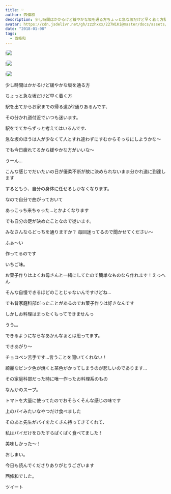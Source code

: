 ```yaml
---
title: ♡
author: 西條和
description: 少し時間はかかるけど緩やかな坂を通る方ちょっと急な坂だけど早く着く方駅を出てからお家までの帰る道が2通りあるんです、その分かれ道付近でいつも迷います。...
avatar: https://cdn.jsdelivr.net/gh/zzzhxxx/227WiKi@master/docs/assets/photo/avatar/nagomi.jpg
date: "2018-01-08"
tags:
  - 西條和
---
```


!![](https://cdn.jsdelivr.net/gh/zzzhxxx/227WiKi-image@master/blog-image/nagomi-2018-01-08_1.jpg)

!![](https://cdn.jsdelivr.net/gh/zzzhxxx/227WiKi-image@master/blog-image/nagomi-2018-01-08_2.jpg)

!![](https://cdn.jsdelivr.net/gh/zzzhxxx/227WiKi-image@master/blog-image/nagomi-2018-01-08_3.jpg)







少し時間はかかるけど緩やかな坂を通る方




ちょっと急な坂だけど早く着く方








駅を出てからお家までの帰る道が2通りあるんです、




その分かれ道付近でいつも迷います。






駅をでてからずっと考えてはいるんです、





急な坂のほうは人が少なくて人とすれ違わずにすむからそっちにしようかな〜


でも今日疲れてるから緩やかな方がいいな〜


うーん…





こんな感じでだいたいの日が優柔不断が故に決められないまま分かれ道に到達します







するともう、自分の身体に任せるしかなくなります。







なので自分で曲がっておいて


あっこっち来ちゃった…とかよくなります




でも自分の足が決めたことなので従います。







みなさんならどっちを通りますか？
毎回迷ってるので聞かせてください〜










ふぁ〜い









作ってるのです



いちご味。






お菓子作りはよくお母さんと一緒にしてたので簡単なものなら作れます！えっへん






そんな自慢できるほどのことじゃないんですけどね…







でも昔家庭科部だったことがあるのでお菓子作りは好きなんです




しかしお料理はまったくもってできませんっ


うう。。


できるようにならなあかんなぁとは思ってます。












できあがり〜

チョコペン苦手です…言うことを聞いてくれない！






綺麗なピンク色が焼くと茶色がかってしまうのが悲しいのであります…







その家庭科部だった時に唯一作ったお料理系のもの











なんかのスープ。





トマトを大量に使ってたのでおそらくそんな感じの味です




上のパイみたいなやつだけ食べました





そのあと先生がパイをたくさん持ってきてくれて、



私はパイだけをひたすらぱくぱく食べてました！





美味しかった〜！







おしまい。




今日も読んでくださりありがとうございます




西條和でした。


ツイート



